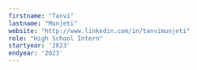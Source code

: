 ```yaml
---
firstname: "Tanvi"
lastname: "Munjeti"
website: "http://www.linkedin.com/in/tanvimunjeti"
role: "High School Intern"
startyear: '2023'
endyear: '2023'
---
```

